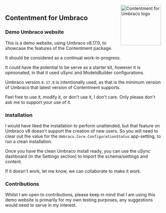 <img src="../../docs/assets/img/logo.png" alt="Contentment for Umbraco logo" title="A state of Umbraco happiness." height="130" align="right">

## Contentment for Umbraco

### Demo Umbraco website

This is a demo website, using Umbraco v8.17.0, to showcase the features of the Contentment package.

It should be considered as a continual work-in-progress.

It could have the potential to be serve as a starter kit, however it is opinionated, in that it used uSync and ModelsBuilder configurations.

Umbraco version `8.17.0` is intentionally used, as that is the minimum version of Umbraco that latest version of Contentment supports.

Feel free to use it, modify it, or don't use it, I don't care. Only please don't ask me to support your use of it.


### Installation

I would have liked the installation to perform unattended, but that feature on Umbraco v8 doesn't support the creation of new users. So you will need to clear out the value for the `Umbraco.Core.ConfigurationStatus` app-setting, to run a clean installation.

Once you have the clean Umbraco install ready, you can use the uSync dashboard (in the Settings section) to import the schema/settings and content.

If it doesn't work, let me know, we can collaborate to make it work.

### Contributions

Whilst I am open to contributions, please keep in mind that I am using this demo website is primarily for my own testing purposes, any suggestions would need to serve in my interest.
